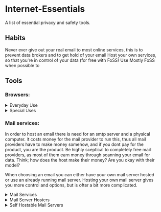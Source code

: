 # Internet-Essentials
A list of essential privacy and safety tools.

## Habits
Never ever give out your real email to most online services, this is to prevent data brokers and to get hold of your email
Host your own services, so that you're in control of your data (for free with FoSS)
Use Mostly FoSS when possible to

## Tools
### __Browsers:__
<details>
  <summary>Everyday Use</summary>
  
  __Firefox flavours:__
  * Librewolf
  * Fennet (for Android)
  * Hardened Firefox
  
  __Chromium flavours:__
  * Brave
  * DuckDuckGo Browser
  * (Degoogled Chromium)
  
</details>
<details>
  <summary>Special Uses</summary>
 
  __Firefox flavours:__
  * Tor Browser
</details>

### __Mail services:__
In order to host an email there is need for an smtp server and a physical computer. It costs money for the mail provider to run this, thus all mail providers have to make money somehow, and if you dont pay for the product, you are the product. Be highly sceptical to completely free mail providers, as most of them earn money through scanning your email for data. Think; how does the host make their money? Are you okay with their model?

When choosing an email you can either have your own mail server hosted or use an already running mail server. Hosting your own mail server gives you more control and options, but is ofter a bit more complicated.

<details>
  <summary>Mail Services</summary>
  
  * Tuta mail, free with paid plan around €3-8 /month
  * Proton mail, free with paid plan around €4-14 /month
</details>

<details>
  <summary>Mail Server Hosters</summary>
  
  * one.com, about €2 /month
</details>

<details>
  <summary>Self Hostable Mail Servers</summary>
  
  Hosting your own mail server can be a bit complicated and requires a computer running 24/7. See the [awesome selfhosted](https://github.com/awesome-selfhosted/awesome-selfhosted?tab=readme-ov-file#communication---email---complete-solutions) list for some options.
</details
